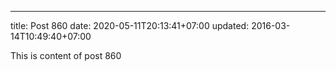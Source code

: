 ---
title: Post 860
date: 2020-05-11T20:13:41+07:00
updated: 2016-03-14T10:49:40+07:00

This is content of post 860